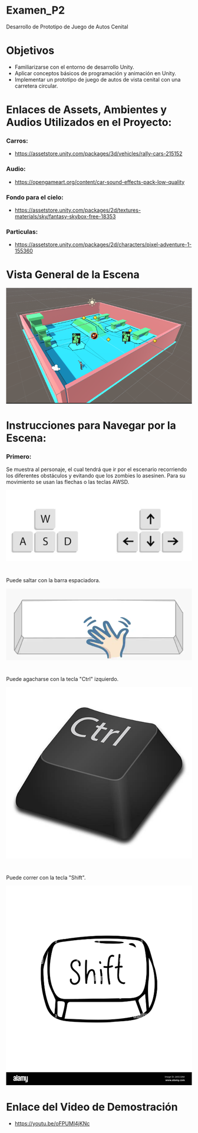 # Examen_P2
Desarrollo de Prototipo de Juego de Autos Cenital

# Objetivos
- Familiarizarse con el entorno de desarrollo Unity.
- Aplicar conceptos básicos de programación y animación en Unity.
- Implementar un prototipo de juego de autos de vista cenital con una carretera circular.

# Enlaces de Assets, Ambientes y Audios Utilizados en el Proyecto:
### Carros:
- https://assetstore.unity.com/packages/3d/vehicles/rally-cars-215152
### Audio:
- https://opengameart.org/content/car-sound-effects-pack-low-quality
### Fondo para el cielo:
- https://assetstore.unity.com/packages/2d/textures-materials/sky/fantasy-skybox-free-18353
### Particulas:
- https://assetstore.unity.com/packages/2d/characters/pixel-adventure-1-155360

# Vista General de la Escena
![Imagen](https://github.com/DeividN21/Taller_6/blob/main/Captura%20de%20pantalla%202024-06-16%20190520.png?raw=true)

# Instrucciones para Navegar por la Escena:
### Primero:
Se muestra al personaje, el cual tendrá que ir por el escenario recorriendo los diferentes obstáculos y evitando que los zombies lo asesinen.
Para su movimiento se usan las flechas o las teclas AWSD.

![Imagen](https://github.com/DeividN21/Taller_2/blob/main/Instrucciones1.png?raw=true)

#
Puede saltar con la barra espaciadora.

![Imagen](https://github.com/DeividN21/Taller_3/blob/main/Tanque3.png?raw=true)

#
Puede agacharse con la tecla "Ctrl" izquierdo.

![Imagen](https://github.com/DeividN21/Taller_5/blob/main/ctrl_button.jpg?raw=true)

#
Puede correr con la tecla "Shift".

![Imagen](https://github.com/DeividN21/Taller_5/blob/main/shift_button.jpg?raw=true)


# Enlace del Video de Demostración
- https://youtu.be/oFPUMl4jKNc
